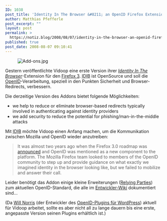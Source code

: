 ```yaml
---
ID: 1038
post_title: 'Identity In The Browser &#8211; an OpenID Firefox Extension'
author: Matthias Pfefferle
post_excerpt: ""
layout: post
permalink: >
  https://notiz.blog/2008/08/07/identity-in-the-browser-an-openid-firefox-extension/
published: true
post_date: 2008-08-07 09:10:41
---
```

<!-- wp:image {"align":"center"} -->
<figure class="wp-block-image aligncenter"><img src="https://notiz.blog/wp-content/uploads/2008/08/add-ons.jpg" alt="Add-ons.jpg" /></figure>
<!-- /wp:image -->

<!-- wp:paragraph -->
<p>Gestern veröffentlichte Vidoop eine erste Version ihrer <em><a href="http://labs.vidoop.com/2008/08/06/developer-preview-identity-in-the-browser-idib/">Identity In The Browser</a></em>-Extension für den <a href="http://wiki.mozilla.org/Firefox3">Firefox 3</a>. <abbr title="Identity In The Browser">IDIB</abbr> ist OpenSource und soll die <a href="http://openid.net">OpenID</a>-Verarbeitung, speziell in den Punkten Sicherheit und Browser-Redirects, verbessern.</p>
<!-- /wp:paragraph -->

<!-- wp:paragraph -->
<p>Die derzeitige Version des Addons bietet folgende Möglichkeiten:</p>
<!-- /wp:paragraph -->

<!-- wp:list -->
<ul>
	<li>we help to reduce or eliminate browser-based redirects typically involved in authenticating against identity providers</li>
	<li>we add security to reduce the potential for phishing/man-in-the-middle attacks</li>
</ul>
<!-- /wp:list -->

<!-- wp:paragraph -->
<p>Mit <abbr title="Identity In The Browser">IDIB</abbr> möchte Vidoop einen Anfang machen, um die Kommunikation zwischen Mozilla und OpenID wieder anzutreiben:</p>
<!-- /wp:paragraph -->

<!-- wp:quote -->
<blockquote class="wp-block-quote">
	<p>It was almost two years ago when the Firefox 3.0 roadmap was <a href="http://radar.oreilly.com/2007/01/firefox-30-requirements-are-ou.html">announced</a> and OpenID was mentioned as a new component to the platform. The Mozilla Firefox team looked to members of the OpenID community to step up and provide guidance on what exactly we imagined identity in the browser looking like, but we failed to mobilize and answer their call.</p>
</blockquote>
<!-- /wp:quote -->

<!-- wp:paragraph -->
<p>Leider benötigt das Addon einige kleine Erweiterungen (<a href="http://code.google.com/p/idib/wiki/RelyingPartyImplementation">Relying Parties</a>) zum aktuellen OpenID-Standard, die alle im <a href="http://code.google.com/p/idib/wiki/RelyingPartyImplementation">Entwickler-Wiki</a> dokumentiert sind... </p>
<!-- /wp:paragraph -->

<!-- wp:paragraph -->
<p>(Da <a href="http://willnorris.com/">Will Norris</a> (der Entwickler des <a href="http://wordpress.org/extend/plugins/openid/">OpenID-Plugins für WordPress</a>) aktuell für Vidoop arbeitet, sollte es aber nicht all zu lange dauern bis eine erste, angepasste Version seinen Plugins erhältlich ist.)</p>
<!-- /wp:paragraph -->
